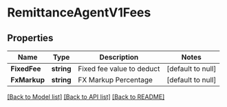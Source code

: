 # RemittanceAgentV1Fees

## Properties
Name | Type | Description | Notes
------------ | ------------- | ------------- | -------------
**FixedFee** | **string** | Fixed fee value to deduct | [default to null]
**FxMarkup** | **string** | FX Markup Percentage | [default to null]

[[Back to Model list]](../README.md#documentation-for-models) [[Back to API list]](../README.md#documentation-for-api-endpoints) [[Back to README]](../README.md)

